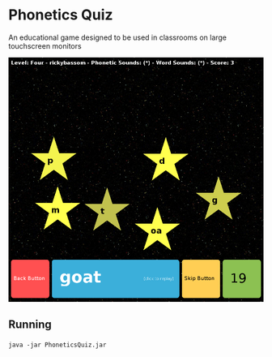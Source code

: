 # Phonetics Quiz

An educational game designed to be used in classrooms on large touchscreen monitors

![Screenshot](screenshot.png "Logo Title Text 1")

## Running
`java -jar PhoneticsQuiz.jar`

